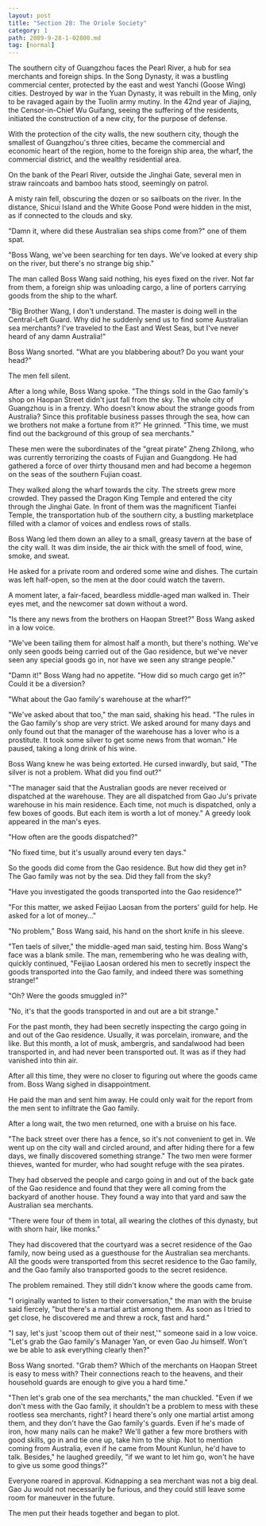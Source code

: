 ```yaml
---
layout: post
title: "Section 28: The Oriole Society"
category: 1
path: 2009-9-28-1-02800.md
tag: [normal]
---
```


The southern city of Guangzhou faces the Pearl River, a hub for sea merchants and foreign ships. In the Song Dynasty, it was a bustling commercial center, protected by the east and west Yanchi (Goose Wing) cities. Destroyed by war in the Yuan Dynasty, it was rebuilt in the Ming, only to be ravaged again by the Tuolin army mutiny. In the 42nd year of Jiajing, the Censor-in-Chief Wu Guifang, seeing the suffering of the residents, initiated the construction of a new city, for the purpose of defense.

With the protection of the city walls, the new southern city, though the smallest of Guangzhou's three cities, became the commercial and economic heart of the region, home to the foreign ship area, the wharf, the commercial district, and the wealthy residential area.

On the bank of the Pearl River, outside the Jinghai Gate, several men in straw raincoats and bamboo hats stood, seemingly on patrol.

A misty rain fell, obscuring the dozen or so sailboats on the river. In the distance, Shicui Island and the White Goose Pond were hidden in the mist, as if connected to the clouds and sky.

"Damn it, where did these Australian sea ships come from?" one of them spat.

"Boss Wang, we've been searching for ten days. We've looked at every ship on the river, but there's no strange big ship."

The man called Boss Wang said nothing, his eyes fixed on the river. Not far from them, a foreign ship was unloading cargo, a line of porters carrying goods from the ship to the wharf.

"Big Brother Wang, I don't understand. The master is doing well in the Central-Left Guard. Why did he suddenly send us to find some Australian sea merchants? I've traveled to the East and West Seas, but I've never heard of any damn Australia!"

Boss Wang snorted. "What are you blabbering about? Do you want your head?"

The men fell silent.

After a long while, Boss Wang spoke. "The things sold in the Gao family's shop on Haopan Street didn't just fall from the sky. The whole city of Guangzhou is in a frenzy. Who doesn't know about the strange goods from Australia? Since this profitable business passes through the sea, how can we brothers not make a fortune from it?" He grinned. "This time, we must find out the background of this group of sea merchants."

These men were the subordinates of the "great pirate" Zheng Zhilong, who was currently terrorizing the coasts of Fujian and Guangdong. He had gathered a force of over thirty thousand men and had become a hegemon on the seas of the southern Fujian coast.

They walked along the wharf towards the city. The streets grew more crowded. They passed the Dragon King Temple and entered the city through the Jinghai Gate. In front of them was the magnificent Tianfei Temple, the transportation hub of the southern city, a bustling marketplace filled with a clamor of voices and endless rows of stalls.

Boss Wang led them down an alley to a small, greasy tavern at the base of the city wall. It was dim inside, the air thick with the smell of food, wine, smoke, and sweat.

He asked for a private room and ordered some wine and dishes. The curtain was left half-open, so the men at the door could watch the tavern.

A moment later, a fair-faced, beardless middle-aged man walked in. Their eyes met, and the newcomer sat down without a word.

"Is there any news from the brothers on Haopan Street?" Boss Wang asked in a low voice.

"We've been tailing them for almost half a month, but there's nothing. We've only seen goods being carried out of the Gao residence, but we've never seen any special goods go in, nor have we seen any strange people."

"Damn it!" Boss Wang had no appetite. "How did so much cargo get in?" Could it be a diversion?

"What about the Gao family's warehouse at the wharf?"

"We've asked about that too," the man said, shaking his head. "The rules in the Gao family's shop are very strict. We asked around for many days and only found out that the manager of the warehouse has a lover who is a prostitute. It took some silver to get some news from that woman." He paused, taking a long drink of his wine.

Boss Wang knew he was being extorted. He cursed inwardly, but said, "The silver is not a problem. What did you find out?"

"The manager said that the Australian goods are never received or dispatched at the warehouse. They are all dispatched from Gao Ju's private warehouse in his main residence. Each time, not much is dispatched, only a few boxes of goods. But each item is worth a lot of money." A greedy look appeared in the man's eyes.

"How often are the goods dispatched?"

"No fixed time, but it's usually around every ten days."

So the goods did come from the Gao residence. But how did they get in? The Gao family was not by the sea. Did they fall from the sky?

"Have you investigated the goods transported into the Gao residence?"

"For this matter, we asked Feijiao Laosan from the porters' guild for help. He asked for a lot of money..."

"No problem," Boss Wang said, his hand on the short knife in his sleeve.

"Ten taels of silver," the middle-aged man said, testing him. Boss Wang's face was a blank smile. The man, remembering who he was dealing with, quickly continued, "Feijiao Laosan ordered his men to secretly inspect the goods transported into the Gao family, and indeed there was something strange!"

"Oh? Were the goods smuggled in?"

"No, it's that the goods transported in and out are a bit strange."

For the past month, they had been secretly inspecting the cargo going in and out of the Gao residence. Usually, it was porcelain, ironware, and the like. But this month, a lot of musk, ambergris, and sandalwood had been transported in, and had never been transported out. It was as if they had vanished into thin air.

After all this time, they were no closer to figuring out where the goods came from. Boss Wang sighed in disappointment.

He paid the man and sent him away. He could only wait for the report from the men sent to infiltrate the Gao family.

After a long wait, the two men returned, one with a bruise on his face.

"The back street over there has a fence, so it's not convenient to get in. We went up on the city wall and circled around, and after hiding there for a few days, we finally discovered something strange." The two men were former thieves, wanted for murder, who had sought refuge with the sea pirates.

They had observed the people and cargo going in and out of the back gate of the Gao residence and found that they were all coming from the backyard of another house. They found a way into that yard and saw the Australian sea merchants.

"There were four of them in total, all wearing the clothes of this dynasty, but with shorn hair, like monks."

They had discovered that the courtyard was a secret residence of the Gao family, now being used as a guesthouse for the Australian sea merchants. All the goods were transported from this secret residence to the Gao family, and the Gao family also transported goods to the secret residence.

The problem remained. They still didn't know where the goods came from.

"I originally wanted to listen to their conversation," the man with the bruise said fiercely, "but there's a martial artist among them. As soon as I tried to get close, he discovered me and threw a rock, fast and hard."

"I say, let's just 'scoop them out of their nest,'" someone said in a low voice. "Let's grab the Gao family's Manager Yan, or even Gao Ju himself. Won't we be able to ask everything clearly then?"

Boss Wang snorted. "Grab them? Which of the merchants on Haopan Street is easy to mess with? Their connections reach to the heavens, and their household guards are enough to give you a hard time."

"Then let's grab one of the sea merchants," the man chuckled. "Even if we don't mess with the Gao family, it shouldn't be a problem to mess with these rootless sea merchants, right? I heard there's only one martial artist among them, and they don't have the Gao family's guards. Even if he's made of iron, how many nails can he make? We'll gather a few more brothers with good skills, go in and tie one up, take him to the ship. Not to mention coming from Australia, even if he came from Mount Kunlun, he'd have to talk. Besides," he laughed greedily, "if we want to let him go, won't he have to give us some good things?"

Everyone roared in approval. Kidnapping a sea merchant was not a big deal. Gao Ju would not necessarily be furious, and they could still leave some room for maneuver in the future.

The men put their heads together and began to plot.